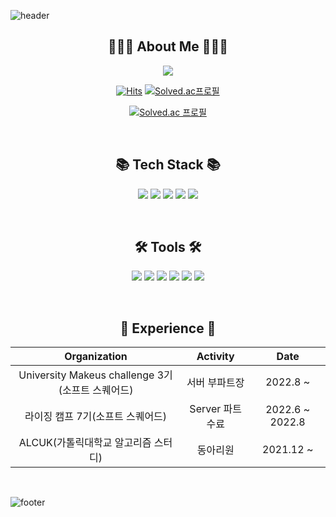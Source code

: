 ![header](https://capsule-render.vercel.app/api?type=slice&color=gradient&customColorList=6&height=130&text=Hello!👋&fontColor=32344c&animation=twinkling&rotate=8&fontAlign=75&fontAlignY=30)

<div align="center">
 <h2>🧑🏻‍💻 About Me 🧑🏻‍💻</h2>
 <p>
  <a href="https://velog.io/@simhani1">
   <img src="https://velog-readme-stats-git-develop-eungyeole.vercel.app/api/badge?name=Tech%20Blog"/>
  </a>
 </p>

[![Hits](https://hits.seeyoufarm.com/api/count/incr/badge.svg?url=https%3A%2F%2Fgithub.com%2Fsimhani1%2Fhit-counter&count_bg=%2379C83D&title_bg=%23555555&icon=&icon_color=%23E7E7E7&title=hits&edge_flat=false)](https://hits.seeyoufarm.com)
[![Solved.ac프로필](http://mazassumnida.wtf/api/mini/generate_badge?boj=simhani1)](https://solved.ac/simhani1) 

[![Solved.ac 프로필](http://mazassumnida.wtf/api/v2/generate_badge?boj=simhani1)](https://solved.ac/simhani1)

</div>
</br>
<div align="center">
 <h2>📚 Tech Stack 📚</h2>
 <p align="center">
  <img src="https://img.shields.io/badge/Java-007396?style=flat&logo=Java&logoColor=white"/>
  <img src="https://img.shields.io/badge/C++-00599C?style=flat&logo=C%2B%2B&logoColor=white"/>
  <img src="https://img.shields.io/badge/C-A8B9CC?style=flat&logo=C&logoColor=white"/>
  <img src="https://img.shields.io/badge/SpringBoot-6DB33F?style=flat&logo=Spring&logoColor=white"/> 
  <img src="https://img.shields.io/badge/Mysql-4479A1?style=flat&logo=Mysql&logoColor=white"/>
 </p>
</div>
</br>
<div align="center">
 <h2>🛠 Tools 🛠</h2>
 <p align="center">
  <img src="https://img.shields.io/badge/aws-333664?style=flat&logo=amazon-aws&logoColor=white"/>
  <img src="https://img.shields.io/badge/Git-F05032?style=flat-square&logo=Git&logoColor=white"/>
  <img src="https://img.shields.io/badge/GitHub-181717?style=flat-square&logo=GitHub&logoColor=white"/>
  <img src="https://img.shields.io/badge/VSCode-007ACC?style=flat-square&logo=Visual Studio Code&logoColor=white"/>
  <img src="https://img.shields.io/badge/DataGrip-000000?style=flat-square&logo=DataGrip&logoColor=white"/>
  <img src="https://img.shields.io/badge/IntelliJ-000000?style=flat-square&logo=IntelliJ IDEA&logoColor=white"/>
 </p>
</div>
</br>
<div align="center">
 <h2 align="center"> 💫 Experience 💫</h2>
 
  |Organization|Activity|Date|
  |:---:|:---:|:---:|
  |University Makeus challenge 3기(소프트 스퀘어드)|서버 부파트장|2022.8 ~|
  |라이징 캠프 7기(소프트 스퀘어드)|Server 파트 수료|2022.6 ~ 2022.8|
  |ALCUK(가톨릭대학교 알고리즘 스터디)|동아리원|2021.12 ~|
 
</div>
</br>
<div align="center">
 

 
</div>

![footer](https://capsule-render.vercel.app/api?type=slice&color=gradient&customColorList=6&height=130&section=footer)
